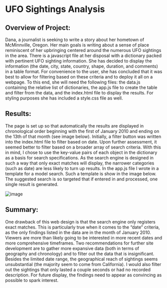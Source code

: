 # UFO Sightings Analysis

## Overview of Project:
Dana, a journalist is seeking to write a story about her hometown of McMinnville, Oregon. Her main goals is writing about a sense of place reminiscent of her upbringing centered around the numerous UFO sightings in the area. There is a javascript file at her disposal with a dictionary packed with pertinent UFO sighting information. She has decided to display the information (the date, city, state, country, shape, duration, and comments) in a table format. For convenience to the user, she has concluded that it was best to allow for filtering based on these criteria and to deploy it all on a webpage. To this end, she will need the following files: the data.js containing the relative list of dictionaries, the app.js file to create the table and filter from the data, and the index.html file to display the results. For styling purposes she has included a style.css file as well. 

## Results: 
The page is set up so that automatically the results are displayed in chronological order beginning with the first of January 2010 and ending on the 13th of that month (see image below). Initially, a filter button was written into the index.html file to filter based on date. Upon further assessment, it seemed better to filter based on a broader array of search criteria. With this in mind, I chose to use the key-value pairs of each object in the dictionary as a basis for search specifications. As the search engine is designed in such a way that only exact matches will display, the narrower categories (such as date) are less likely to turn up results. In the app.js file I wrote in a template for a model search. Such a template is show in the image below. The suggested search is so targeted that if entered in and processed, one single result is generated.  


![image](https://github.com/mcpoley/UFOS/blob/main/static/images/search%20template.png)








## Summary: 

One drawback of this web design is that the search engine only registers exact matches. This is particularly true when it comes to the “date” criteria, as the only findings listed in the data are in the month of January 2010. Viewers are more than likely going to be interested in more recent dates and more comprehensive timeframes. Two recommendations for further site development are to gather more expansive data (both in terms of geography and chronology) and to filter out the data that is insignificant. Besides the limited date range, the geographical reach of sightings seems unsubstantial (the majority seem to come from California). I would also filter out the sightings that only lasted a couple seconds or had no recorded description. For future display, the findings need to appear as convincing as possible to spark interest.        
